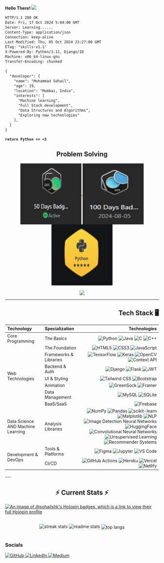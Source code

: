 <p align='left'><strong>Hello There! </strong><img src='https://user-images.githubusercontent.com/74038190/241763891-7bb1e704-6026-48f9-8435-2f4d40101348.gif' height='50'></p>

```http
HTTP/1.1 200 OK
Date: Fri, 17 Oct 2024 5:04:00 GMT
Server: Learning......
Content-Type: application/json
Connection: keep-alive
Last-Modified: Thu, 05 Oct 2024 23:27:00 GMT
ETag: "skills-v1.1"
X-Powered-By: Python/3.11, Django/18
Machine: x86_64-linux-gnu
Transfer-Encoding: chunked

{
  "developer": {
    "name": "Mohammad Sohail",
    "age": 19,
    "location": "Mumbai, India",
    "interests": [
      "Machine learning",
      "Full Stack development",
      "Data Structures and Algorithms",
      "Exploring new technologies"
    ],
  }
}
```
<p align='left'><strong><code>return Python == <3</code></strong></p>

<h2 align="center">Problem Solving</h2>  
<p align="center">
  <!-- LeetCode 50 Days Badge -->
  <a href="https://leetcode.com/hail50/" target="_blank">
    <img align="center" src="https://github.com/sohailshk/profile_assets/blob/6bcd97e740678f612a4ddbe45a026738b7ca5ffe/assets/Screenshot%202024-10-17%20222447.png" alt="LeetCode 50 Days Badge" height="200" width="200" />
  </a>
  
  <!-- LeetCode 100 Days Badge -->
  <a href="https://leetcode.com/sohailshk/" target="_blank">
    <img align="center" src="https://github.com/sohailshk/profile_assets/blob/6bcd97e740678f612a4ddbe45a026738b7ca5ffe/assets/Screenshot%202024-10-17%20222435.png" alt="LeetCode 100 Days Badge" height="200" width="200" />
  </a>
  
  <!-- HackerRank Python 5 Star Badge -->
  <a href="https://www.hackerrank.com/profile/sohailsaif504" target="_blank">
    <img align="center" src="https://github.com/sohailshk/profile_assets/blob/6bcd97e740678f612a4ddbe45a026738b7ca5ffe/assets/Screenshot%202024-10-17%20222359.png" alt="HackerRank Python 5 Star Badge" height="200" width="200" />
  </a>
</p>

<!-- LeetCode Stats Card -->
<p align="center">
  <img align="center" src="https://leetcard.jacoblin.cool/hail50?theme=dark&font=Nunito&ext=heatmap" />
</p>

---


<h2 align="right">Tech Stack 🖥️</h2>
<table>
  <thead>
    <tr>
      <th align="left">Technology</th>
      <th align="left">Specialization</th>
      <th align="right">Technologies</th>
    </tr>
  </thead>
  <tbody>
    <tr>
      <td rowspan="1">Core Programming</td>
      <td>The Basics</td>
      <td align="right">
        <img src="https://img.shields.io/badge/python-151b23?style=for-the-badge&logo=python" alt="Python">
        <img src="https://img.shields.io/badge/java-151b23.svg?style=for-the-badge&logo=openjdk&logoColor=%23ED8B00" alt="Java">
        <img src="https://img.shields.io/badge/c-151b23.svg?style=for-the-badge&logo=c" alt="C">
        <img src="https://img.shields.io/badge/c++-151b23.svg?style=for-the-badge&logo=c%2B%2B&logoColor=%2300599C" alt="C++">
      </td>
    </tr>
    <tr>
      <td rowspan="7">Web Technologies</td>
      <td>The Foundation</td>
      <td align="right">
        <img src="https://img.shields.io/badge/html5-0d1117.svg?style=for-the-badge&logo=html5" alt="HTML5">
        <img src="https://img.shields.io/badge/css3-0d1117.svg?style=for-the-badge&logo=css3&logoColor=%231572B6" alt="CSS3">
        <img src="https://img.shields.io/badge/javascript-0d1117.svg?style=for-the-badge&logo=javascript" alt="JavaScript">
      </td>
    </tr>
    <tr>
      <td>Frameworks & Libraries</td>
      <td align="right">
        <img src="https://img.shields.io/badge/tensorflow-0d1117.svg?style=for-the-badge&logo=tensorflow&logoColor=FF6F00" alt="TensorFlow">
       <img src="https://img.shields.io/badge/keras-0d1117.svg?style=for-the-badge&logo=keras&logoColor=D00000" alt="Keras">
        <img src="https://img.shields.io/badge/opencv-0d1117.svg?style=for-the-badge&logo=opencv&logoColor=5C3EE8" alt="OpenCV">
        <img src="https://img.shields.io/badge/Context--Api-151b23?style=for-the-badge&logo=react" alt="Context API">
      </td>
    </tr>
    <tr>
      <td>Backend & Auth</td>
      <td align="right">
        <img src="https://img.shields.io/badge/django-0d1117.svg?style=for-the-badge&logo=django&logoColor=white" alt="Django">
        <img src="https://img.shields.io/badge/flask-0d1117.svg?style=for-the-badge&logo=flask&logoColor=white" alt="Flask">
        <img src="https://img.shields.io/badge/JWT-0d1117?style=for-the-badge&logo=JSON%20web%20tokens" alt="JWT">
      </td>
    </tr>
    <tr>
      <td>UI & Styling</td>
      <td align="right">
        <img src="https://img.shields.io/badge/tailwindcss-151b23.svg?style=for-the-badge&logo=tailwind-css" alt="Tailwind CSS">
        <img src="https://img.shields.io/badge/bootstrap-151b23.svg?style=for-the-badge&logo=bootstrap" alt="Bootstrap">
      </td>
    </tr>
    <tr>
      <td>Animation</td>
      <td align="right">
        <img src="https://img.shields.io/badge/green%20sock-0d1117?style=for-the-badge&logo=greensock" alt="GreenSock">
        <img src="https://img.shields.io/badge/Framer-0d1117?style=for-the-badge&logo=framer&logoColor=blue" alt="Framer">
      </td>
    </tr>
    <tr>
      <td>Data Management</td>
      <td align="right">
        <img src="https://img.shields.io/badge/mysql-151b23.svg?style=for-the-badge&logo=mysql" alt="MySQL">
        <img src="https://img.shields.io/badge/sqlite-151b23.svg?style=for-the-badge&logo=sqlite" alt="SQLite">
      </td>
    </tr>
    <tr>
      <td>BaaS/SaaS</td>
      <td align="right">
        <img src="https://img.shields.io/badge/firebase-0d1117.svg?style=for-the-badge&logo=firebase&logoColor=%23ffca28" alt="Firebase">
      </td>
    </tr>
    <tr>
      <td>Data Science AND Machine Learning</td>
      <td>Analysis Libraries</td>
      <td align="right">
        <img src="https://img.shields.io/badge/numpy-151b23.svg?style=for-the-badge&logo=numpy&logoColor=%23777BB4" alt="NumPy">
        <img src="https://img.shields.io/badge/pandas-151b23.svg?style=for-the-badge&logo=pandas&logoColor=%232C2D72" alt="Pandas">
        <img src="https://img.shields.io/badge/scikit--learn-151b23.svg?style=for-the-badge&logo=scikit-learn" alt="scikit-learn">
        <img src="https://img.shields.io/badge/matplotlib-0d1117.svg?style=for-the-badge&logo=matplotlib&logoColor=white" alt="Matplotlib">
        <img src="https://img.shields.io/badge/NLP-0d1117.svg?style=for-the-badge&logo=ai&logoColor=white" alt="NLP">
        <img src="https://img.shields.io/badge/Image%20Detection%20NN-0d1117.svg?style=for-the-badge&logo=neuralnetwork&logoColor=white" alt="Image Detection Neural Networks">
        <img src="https://img.shields.io/badge/huggingface-0d1117.svg?style=for-the-badge&logo=huggingface&logoColor=yellow" alt="HuggingFace">
        <img src="https://img.shields.io/badge/CNN-0d1117.svg?style=for-the-badge&logo=neuralnetwork&logoColor=white" alt="Convolutional Neural Networks">
        <img src="https://img.shields.io/badge/Unsupervised%20Learning-0d1117.svg?style=for-the-badge&logo=machinelearning&logoColor=white" alt="Unsupervised Learning">
        <img src="https://img.shields.io/badge/Recommender%20Systems-0d1117.svg?style=for-the-badge&logo=ai&logoColor=white" alt="Recommender Systems">
      </td>
    </tr>
    <tr>
      <td rowspan="3">Development & DevOps</td>
      <td>Tools & Platforms</td>
      <td align="right">
        <img src="https://img.shields.io/badge/figma-%230d1117.svg?style=for-the-badge&logo=figma" alt="Figma">
        <img src="https://img.shields.io/badge/jupyter-%230d1117.svg?style=for-the-badge&logo=jupyter" alt="Jupyter">
        <img src="https://img.shields.io/badge/vscode-%230d1117.svg?style=for-the-badge&logo=visual-studio-code&logoColor=blue" alt="VS Code">
      </td>
    </tr>
    <tr>
      <td>CI/CD</td>
      <td align="right">
        <img src="https://img.shields.io/badge/githubactions-%230d1117.svg?style=for-the-badge&logo=githubactions" alt="GitHub Actions">
        <img src="https://img.shields.io/badge/heroku-%230d1117.svg?style=for-the-badge&logo=heroku&logoColor=%23430098" alt="Heroku">
        <img src="https://img.shields.io/badge/vercel-%230d1117.svg?style=for-the-badge&logo=vercel&logoColor=white" alt="Vercel">
        <img src="https://img.shields.io/badge/Netlify-%230d1117?style=for-the-badge&logo=netlify&logoColor=white" alt="Netlify">
      </td>
    </tr>
  </tbody>
</table>
---

 <h2 align="center">⚡ Current Stats ⚡</h2>

[![An image of @sohailshk's Holopin badges, which is a link to view their full Holopin profile](https://holopin.me/sohailshk)](https://holopin.io/@sohailshk)
 
<br>
<div align=center>
  <img width=390 src="https://streak-stats.demolab.com/?user=sohailshk&count_private=true&theme=react&border_radius=10" alt="streak stats"/>
  <img width=390 src="https://github-readme-stats.vercel.app/api?username=sohailshk&show_icons=true&theme=react&rank_icon=github&border_radius=10" alt="readme stats" />
  <img width=325 align="center" src="https://github-readme-stats.vercel.app/api/top-langs/?username=sohailshk&hide=HTML&langs_count=8&layout=compact&theme=react&border_radius=10&size_weight=0.5&count_weight=0.5&exclude_repo=github-readme-stats" alt="top langs" />
</div>
  <br/>

### Socials

<p align="left">
  <!-- GitHub -->
  <a href="https://www.github.com/sohailshk" target="_blank" rel="noreferrer">
    <picture>
      <source media="(prefers-color-scheme: dark)" srcset="https://raw.githubusercontent.com/danielcranney/readme-generator/main/public/icons/socials/github-dark.svg" />
      <source media="(prefers-color-scheme: light)" srcset="https://raw.githubusercontent.com/danielcranney/readme-generator/main/public/icons/socials/github.svg" />
      <img src="https://raw.githubusercontent.com/danielcranney/readme-generator/main/public/icons/socials/github.svg" width="32" height="32" alt="GitHub" />
    </picture>
  </a>

  <!-- LinkedIn -->
  <a href="https://www.linkedin.com/in/mohdsohailshk/" target="_blank" rel="noreferrer">
    <picture>
      <source media="(prefers-color-scheme: dark)" srcset="https://raw.githubusercontent.com/danielcranney/readme-generator/main/public/icons/socials/linkedin-dark.svg" />
      <source media="(prefers-color-scheme: light)" srcset="https://raw.githubusercontent.com/danielcranney/readme-generator/main/public/icons/socials/linkedin.svg" />
      <img src="https://raw.githubusercontent.com/danielcranney/readme-generator/main/public/icons/socials/linkedin.svg" width="32" height="32" alt="LinkedIn" />
    </picture>
  </a>

  <!-- Medium -->
  <a href="https://medium.com/@your-medium-profile" target="_blank" rel="noreferrer">
    <picture>
      <source media="(prefers-color-scheme: dark)" srcset="https://raw.githubusercontent.com/danielcranney/readme-generator/main/public/icons/socials/medium-dark.svg" />
      <source media="(prefers-color-scheme: light)" srcset="https://raw.githubusercontent.com/danielcranney/readme-generator/main/public/icons/socials/medium.svg" />
      <img src="https://raw.githubusercontent.com/danielcranney/readme-generator/main/public/icons/socials/medium.svg" width="32" height="32" alt="Medium" />
    </picture>
  </a>
</p>
